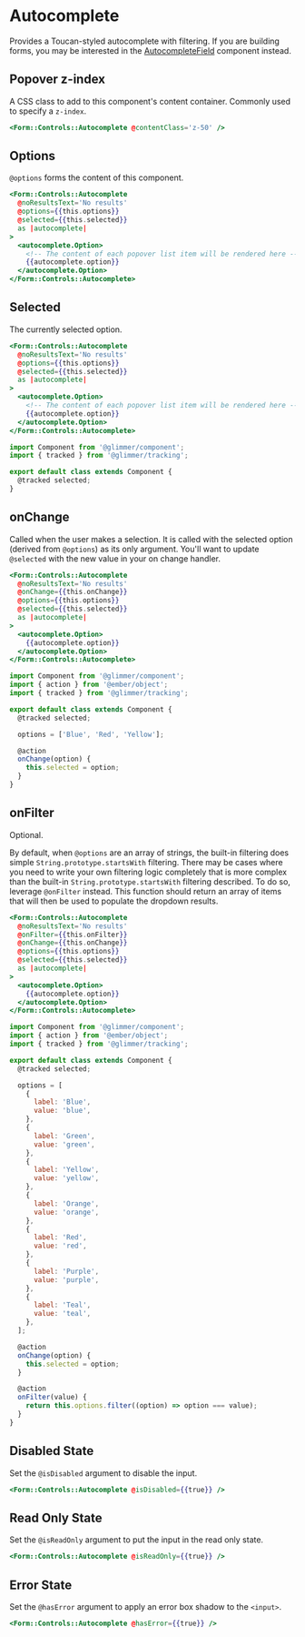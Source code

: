 # Autocomplete

Provides a Toucan-styled autocomplete with filtering.
If you are building forms, you may be interested in the [AutocompleteField](./autocomplete-field) component instead.

## Popover z-index

A CSS class to add to this component's content container. Commonly used to specify a `z-index`.

```hbs
<Form::Controls::Autocomplete @contentClass='z-50' />
```

## Options

`@options` forms the content of this component. 

```hbs
<Form::Controls::Autocomplete
  @noResultsText='No results'
  @options={{this.options}}
  @selected={{this.selected}}
  as |autocomplete|
>
  <autocomplete.Option>
    <!-- The content of each popover list item will be rendered here -->
    {{autocomplete.option}}
  </autocomplete.Option>
</Form::Controls::Autocomplete>
```

## Selected

The currently selected option.

```hbs
<Form::Controls::Autocomplete
  @noResultsText='No results'
  @options={{this.options}}
  @selected={{this.selected}}
  as |autocomplete|
>
  <autocomplete.Option>
    <!-- The content of each popover list item will be rendered here -->
    {{autocomplete.option}}
  </autocomplete.Option>
</Form::Controls::Autocomplete>
```

```js
import Component from '@glimmer/component';
import { tracked } from '@glimmer/tracking';

export default class extends Component {
  @tracked selected;
}
```

## onChange

Called when the user makes a selection. It is called with the selected option (derived from `@options`) as its only argument. You'll want to update `@selected` with the new value in your on change handler.

```hbs
<Form::Controls::Autocomplete
  @noResultsText='No results'
  @onChange={{this.onChange}}
  @options={{this.options}}
  @selected={{this.selected}}
  as |autocomplete|
>
  <autocomplete.Option>
    {{autocomplete.option}}
  </autocomplete.Option>
</Form::Controls::Autocomplete>
```

```js
import Component from '@glimmer/component';
import { action } from '@ember/object';
import { tracked } from '@glimmer/tracking';

export default class extends Component {
  @tracked selected;

  options = ['Blue', 'Red', 'Yellow'];

  @action
  onChange(option) {
    this.selected = option;
  }
}
```

## onFilter

Optional.

By default, when `@options` are an array of strings, the built-in filtering does simple `String.prototype.startsWith` filtering. 
There may be cases where you need to write your own filtering logic completely that is more complex than the built-in `String.prototype.startsWith` filtering described. 
To do so, leverage `@onFilter` instead. This function should return an array of items that will then be used to populate the dropdown results.

```hbs
<Form::Controls::Autocomplete
  @noResultsText='No results'
  @onFilter={{this.onFilter}}
  @onChange={{this.onChange}}
  @options={{this.options}}
  @selected={{this.selected}}
  as |autocomplete|
>
  <autocomplete.Option>
    {{autocomplete.option}}
  </autocomplete.Option>
</Form::Controls::Autocomplete>
```

```js
import Component from '@glimmer/component';
import { action } from '@ember/object';
import { tracked } from '@glimmer/tracking';

export default class extends Component {
  @tracked selected;

  options = [
    {
      label: 'Blue',
      value: 'blue',
    },
    {
      label: 'Green',
      value: 'green',
    },
    {
      label: 'Yellow',
      value: 'yellow',
    },
    {
      label: 'Orange',
      value: 'orange',
    },
    {
      label: 'Red',
      value: 'red',
    },
    {
      label: 'Purple',
      value: 'purple',
    },
    {
      label: 'Teal',
      value: 'teal',
    },
  ];

  @action
  onChange(option) {
    this.selected = option;
  }

  @action
  onFilter(value) {
    return this.options.filter((option) => option === value);
  }
}
```

## Disabled State

Set the `@isDisabled` argument to disable the input.

```hbs
<Form::Controls::Autocomplete @isDisabled={{true}} />
```

## Read Only State

Set the `@isReadOnly` argument to put the input in the read only state.

```hbs
<Form::Controls::Autocomplete @isReadOnly={{true}} />
```

## Error State

Set the `@hasError` argument to apply an error box shadow to the `<input>`.

```hbs
<Form::Controls::Autocomplete @hasError={{true}} />
```

